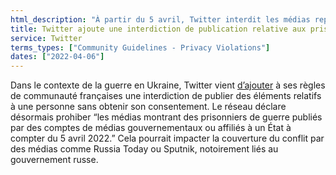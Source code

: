 ```yaml
---
html_description: "À partir du 5 avril, Twitter interdit les médias représentant des prisonniers de guerre provenant de comptes gouvernementaux ou affiliés à l'État sans consentement, ce qui affecte des organismes tels que Russia Today et Sputnik."
title: Twitter ajoute une interdiction de publication relative aux prisonniers de guerre
service: Twitter
terms_types: ["Community Guidelines - Privacy Violations"]
dates: ["2022-04-06"]
---
```


Dans le contexte de la guerre en Ukraine, Twitter vient [d’ajouter](https://github.com/OpenTermsArchive/france-elections-versions/commit/d02a5431f787dcd58dc037497c06beed65c0c897?short_path=9696c1d#diff-9696c1df7dd16cea30f236779e0093c85e13ecc25835f5d9050a24b2f7479140) à ses règles de communauté françaises une interdiction de publier des éléments relatifs à une personne sans obtenir son consentement. Le réseau déclare désormais prohiber “les médias montrant des prisonniers de guerre publiés par des comptes de médias gouvernementaux ou affiliés à un État à compter du 5 avril 2022.” Cela pourrait impacter la couverture du conflit par des médias comme Russia Today ou Sputnik, notoirement liés au gouvernement russe.
